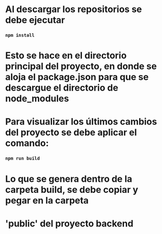 # Al descargar los repositorios se debe ejecutar 

### `npm install` 

# Esto se hace en el directorio principal del proyecto, en donde se aloja el package.json para que se descargue el directorio de node_modules

# Para visualizar los últimos cambios del proyecto se debe aplicar el comando:

### `npm run build` 

# Lo que se genera dentro de la carpeta build, se debe copiar y pegar en la carpeta
# 'public' del proyecto backend